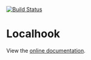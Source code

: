 [![Build Status](https://travis-ci.org/localhook/localhook-server.svg?branch=master)](https://travis-ci.org/localhook/localhook-server)

Localhook
=========

View the [online documentation](https://localhook.github.io/localhook).
